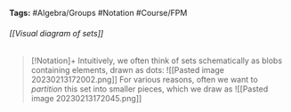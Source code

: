 **Tags:** #Algebra/Groups #Notation #Course/FPM 
###### [[Visual diagram of sets]]
> [!Notation]+
> Intuitively, we often think of sets schematically as blobs containing elements, drawn as dots:
> ![[Pasted image 20230213172002.png]]
> For various reasons, often we want to *partition* this set into smaller pieces, which we draw as
> ![[Pasted image 20230213172045.png]]